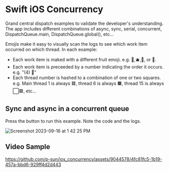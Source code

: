 # Swift iOS Concurrency
Grand central dispatch examples to validate the developer's understanding. The app includes different combinations of async, sync, serial, concurrent, DispatchQueue.main, DispatchQueue.global(), etc...

Emojis make it easy to visually scan the logs to see which work item occurred on which thread. In each example:
* Each work item is maked with a different fruit emoji. e.g. 🍊,🫐,🥝, or 🍇.
* Each work item is preceeded by a number indicating the order it occurs. e.g. "(4) 🍊"
* Each thread number is hashed to a combination of one or two squares. e.g. Main thread 1 is always 🟥, thread 6 is always 🟧, thread 15 is always ⬜️🟪, etc...

## Sync and async in a concurrent queue
Press the button to run this example. Note the code and the logs.

![Screenshot 2023-09-16 at 1 42 25 PM](https://github.com/p-sun/ios_concurrency/assets/9044578/0e9e1967-923a-4a4b-aa12-e03b0b0ff82b)

## Video Sample

https://github.com/p-sun/ios_concurrency/assets/9044578/4fc81fc5-1b19-457a-bbd6-929ff4d2d443
